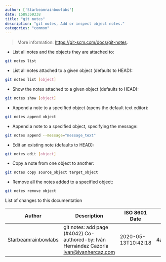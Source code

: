 ```yaml
---
author: ['Starbeamrainbowlabs']
date: 1589359338
title: "git notes"
description: "git notes, Add or inspect object notes."
categories: "common"
---
```

> More information: <https://git-scm.com/docs/git-notes>.

- List all notes and the objects they are attached to:

```bash
git notes list
```

- List all notes attached to a given object (defaults to HEAD):

```bash
git notes list [object]
```

- Show the notes attached to a given object (defaults to HEAD):

```bash
git notes show [object]
```

- Append a note to a specified object (opens the default text editor):

```bash
git notes append object
```

- Append a note to a specified object, specifying the message:

```bash
git notes append --message="message_text"
```

- Edit an existing note (defaults to HEAD):

```bash
git notes edit [object]
```

- Copy a note from one object to another:

```bash
git notes copy source_object target_object
```

- Remove all the notes added to a specified object:

```bash
git notes remove object
```
List of changes to this documentation


Author | Description | ISO 8601 Date | GitHub link
------|-----|-----|-----
[Starbeamrainbowlabs](mailto:sbrl@starbeamrainbowlabs.com) | git notes: add page (#4042) Co-authored-by: Iván Hernández Cazorla <ivan@ivanhercaz.com> | 2020-05-13T10:42:18 | [4a1796c3f541](https://github.com/tldr-pages/tldr/commit/4a1796c3f541f0a1aefbe9df8019c8a7be67d847)

